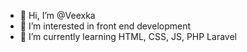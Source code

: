 - 👋 Hi, I’m @Veexka
- 👀 I’m interested in front end development
- 🌱 I’m currently learning HTML, CSS, JS, PHP Laravel

